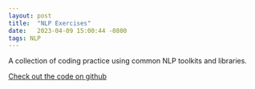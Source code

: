```yaml
---
layout: post
title:  "NLP Exercises"
date:   2023-04-09 15:00:44 -0800
tags: NLP
---
```


A collection of coding practice using common NLP toolkits and libraries.

[Check out the code on github](https://github.com/coding-gen/nlp-research)

